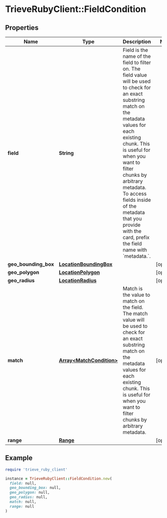# TrieveRubyClient::FieldCondition

## Properties

| Name | Type | Description | Notes |
| ---- | ---- | ----------- | ----- |
| **field** | **String** | Field is the name of the field to filter on. The field value will be used to check for an exact substring match on the metadata values for each existing chunk. This is useful for when you want to filter chunks by arbitrary metadata. To access fields inside of the metadata that you provide with the card, prefix the field name with &#x60;metadata.&#x60;. |  |
| **geo_bounding_box** | [**LocationBoundingBox**](LocationBoundingBox.md) |  | [optional] |
| **geo_polygon** | [**LocationPolygon**](LocationPolygon.md) |  | [optional] |
| **geo_radius** | [**LocationRadius**](LocationRadius.md) |  | [optional] |
| **match** | [**Array&lt;MatchCondition&gt;**](MatchCondition.md) | Match is the value to match on the field. The match value will be used to check for an exact substring match on the metadata values for each existing chunk. This is useful for when you want to filter chunks by arbitrary metadata. | [optional] |
| **range** | [**Range**](Range.md) |  | [optional] |

## Example

```ruby
require 'trieve_ruby_client'

instance = TrieveRubyClient::FieldCondition.new(
  field: null,
  geo_bounding_box: null,
  geo_polygon: null,
  geo_radius: null,
  match: null,
  range: null
)
```

